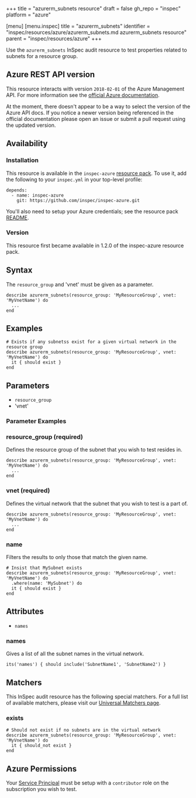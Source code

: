 +++
title = "azurerm_subnets resource"
draft = false
gh_repo = "inspec"
platform = "azure"

[menu]
  [menu.inspec]
    title = "azurerm_subnets"
    identifier = "inspec/resources/azure/azurerm_subnets.md azurerm_subnets resource"
    parent = "inspec/resources/azure"
+++

Use the `azurerm_subnets` InSpec audit resource to test properties related to
subnets for a resource group.

## Azure REST API version

This resource interacts with version `2018-02-01` of the Azure
Management API. For more information see the [official Azure documentation](https://docs.microsoft.com/en-us/rest/api/virtualnetwork/subnets/list).

At the moment, there doesn't appear to be a way to select the version of the
Azure API docs. If you notice a newer version being referenced in the official
documentation please open an issue or submit a pull request using the updated
version.

## Availability

### Installation

This resource is available in the `inspec-azure` [resource
pack](/inspec/glossary/#resource-pack). To use it, add the
following to your `inspec.yml` in your top-level profile:

    depends:
      - name: inspec-azure
        git: https://github.com/inspec/inspec-azure.git

You'll also need to setup your Azure credentials; see the resource pack
[README](https://github.com/inspec/inspec-azure#inspec-for-azure).

### Version

This resource first became available in 1.2.0 of the inspec-azure resource pack.

## Syntax

The `resource_group` and 'vnet' must be given as a parameter.

    describe azurerm_subnets(resource_group: 'MyResourceGroup', vnet: 'MyVnetName') do
      ...
    end

## Examples

    # Exists if any subnetss exist for a given virtual network in the resource group
    describe azurerm_subnets(resource_group: 'MyResourceGroup', vnet: 'MyVnetName') do
      it { should exist }
    end

## Parameters

- `resource_group`
- 'vnet'

### Parameter Examples

### resource_group (required)

Defines the resource group of the subnet that you wish to test resides in.

    describe azurerm_subnets(resource_group: 'MyResourceGroup', vnet: 'MyVnetName') do
      ...
    end

### vnet (required)

Defines the virtual network that the subnet that you wish to test is a part of.

    describe azurerm_subnets(resource_group: 'MyResourceGroup', vnet: 'MyVnetName') do
      ...
    end

### name

Filters the results to only those that match the given name.

    # Insist that MySubnet exists
    describe azurerm_subnets(resource_group: 'MyResourceGroup', vnet: 'MyVnetName') do
      .where(name: 'MySubnet') do
      it { should exist }
    end

## Attributes

- `names`

### names

Gives a list of all the subnet names in the virtual network.

    its('names') { should include('SubnetName1', 'SubnetName2') }

## Matchers

This InSpec audit resource has the following special matchers. For a full list of
available matchers, please visit our [Universal Matchers
page](/inspec/matchers/).

### exists

    # Should not exist if no subnets are in the virtual network
    describe azurerm_subnets(resource_group: 'MyResourceGroup', vnet: 'MyVnetName') do
      it { should_not exist }
    end

## Azure Permissions

Your [Service
Principal](https://docs.microsoft.com/en-us/azure/azure-resource-manager/resource-group-create-service-principal-portal)
must be setup with a `contributor` role on the subscription you wish to test.
